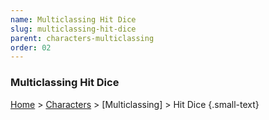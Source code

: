 ```yaml
---
name: Multiclassing Hit Dice
slug: multiclassing-hit-dice
parent: characters-multiclassing
order: 02
---
```


### Multiclassing Hit Dice
[Home](dm-operations-center) > [Characters](characters) > [Multiclassing] > Hit Dice {.small-text}